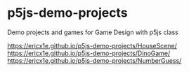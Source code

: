 # p5js-demo-projects
Demo projects and games for Game Design with p5js class

https://ericx1e.github.io/p5js-demo-projects/HouseScene/
https://ericx1e.github.io/p5js-demo-projects/DinoGame/
https://ericx1e.github.io/p5js-demo-projects/NumberGuess/
